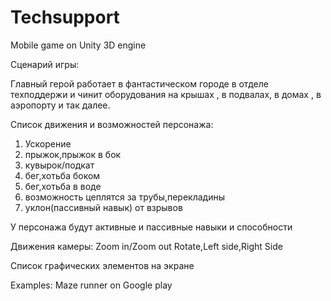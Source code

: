 Techsupport
===========


Mobile game on Unity 3D engine 

Сценарий игры:

Главный герой работает в фантастическом городе в отделе техподдержи и чинит оборудования на крышах , в подвалах, в домах , в аэропорту и так далее.


Список движения и возможностей персонажа:
<ol>
<li>Ускорение</li>
<li>прыжок,прыжок в бок</li>
<li>кувырок/подкат</li>
<li>бег,хотьба боком</li>
<li>бег,хотьба в воде</li>
<li>возможность цеплятся за трубы,перекладины</li>
<li>уклон(пассивный навык) от взрывов</li>
</ol>
У персонажа будут активные и пассивные навыки и способности


Движения камеры:
Zoom in/Zoom out
Rotate,Left side,Right Side


Список графических элементов на экране

Examples:
Maze runner on Google play


